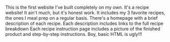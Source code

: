 This is the first website I've built completely on my own. 
It's a recipe website! It ain't much, but it's honest work.
It includes my 3 favorite recipes, the ones I meal prep on a regular basis. 
There's a homepage with a brief description of each recipe. Each description includes links to the full recipe breakdown
Each recipe instruction page includes a picture of the finished product and step-by-step instructions. 
Boy, basic HTML is ugly!!!